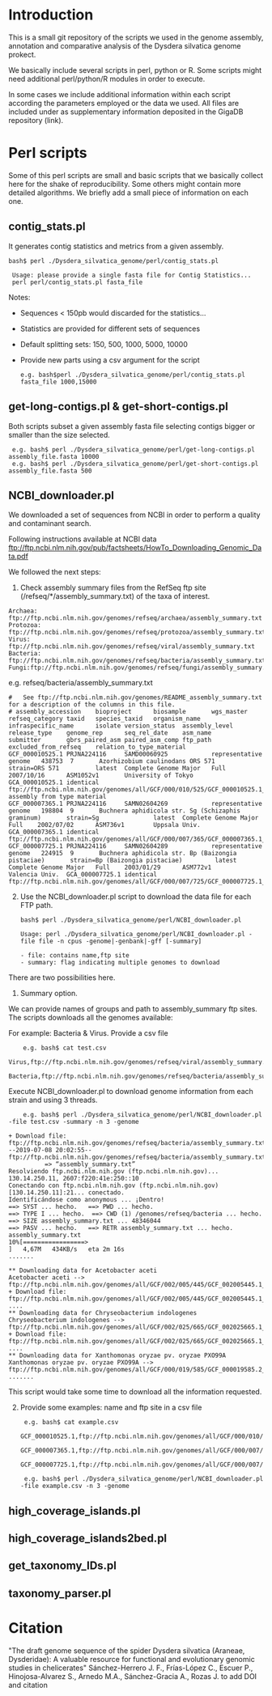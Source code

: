 # Introduction
This is a small git repository of the scripts we used in the genome assembly, annotation and comparative analysis of the Dysdera silvatica genome prokect.

We basically include several scripts in perl, python or R. Some scripts might need additional perl/python/R modules in order to execute.

In some cases we include additional information within each script according the parameters employed or the data we used. All files are included under as supplementary information deposited in the GigaDB repository (link).

# Perl scripts
Some of this perl scripts are small and basic scripts that we basically collect here for the shake of reproducibility. Some others might contain more detailed algorithms. We briefly add a small piece of information on each one.


## contig_stats.pl

It generates contig statistics and metrics from a given assembly. 

    bash$ perl ./Dysdera_silvatica_genome/perl/contig_stats.pl

     Usage: please provide a single fasta file for Contig Statistics...
     perl perl/contig_stats.pl fasta_file

Notes:
- Sequences < 150pb would discarded for the statistics...
- Statistics are provided for different sets of sequences
- Default splitting sets: 150, 500, 1000, 5000, 10000
- Provide new parts using a csv argument for the script

      e.g. bash$perl ./Dysdera_silvatica_genome/perl/contig_stats.pl fasta_file 1000,15000

## get-long-contigs.pl & get-short-contigs.pl

Both scripts subset a given assembly fasta file selecting contigs bigger or smaller than the size selected.

     e.g. bash$ perl ./Dysdera_silvatica_genome/perl/get-long-contigs.pl assembly_file.fasta 10000
     e.g. bash$ perl ./Dysdera_silvatica_genome/perl/get-short-contigs.pl assembly_file.fasta 500


## NCBI_downloader.pl

We downloaded a set of sequences from NCBI in order to perform a quality and contaminant search. 

Following instructions available at NCBI data ftp://ftp.ncbi.nlm.nih.gov/pub/factsheets/HowTo_Downloading_Genomic_Data.pdf

We followed the next steps: 

1. 	Check assembly summary files from the RefSeq ftp site (/refseq/*/assembly_summary.txt) of the taxa of interest.

`````
Archaea: ftp://ftp.ncbi.nlm.nih.gov/genomes/refseq/archaea/assembly_summary.txt
Protozoa: ftp://ftp.ncbi.nlm.nih.gov/genomes/refseq/protozoa/assembly_summary.txt
Virus: ftp://ftp.ncbi.nlm.nih.gov/genomes/refseq/viral/assembly_summary.txt
Bacteria: ftp://ftp.ncbi.nlm.nih.gov/genomes/refseq/bacteria/assembly_summary.txt
Fungi:ftp://ftp.ncbi.nlm.nih.gov/genomes/refseq/fungi/assembly_summary.txt
`````

e.g. refseq/bacteria/assembly_summary.txt
`````
#   See ftp://ftp.ncbi.nlm.nih.gov/genomes/README_assembly_summary.txt for a description of the columns in this file.
# assembly_accession    bioproject      biosample       wgs_master      refseq_category taxid   species_taxid   organism_name   infraspecific_name      isolate version_status  assembly_level  release_type    genome_rep      seq_rel_date    asm_name        submitter       gbrs_paired_asm paired_asm_comp ftp_path        excluded_from_refseq    relation_to_type_material
GCF_000010525.1 PRJNA224116     SAMD00060925            representative genome   438753  7       Azorhizobium caulinodans ORS 571        strain=ORS 571          latest  Complete Genome Major   Full    2007/10/16      ASM1052v1       University of Tokyo     GCA_000010525.1 identical       ftp://ftp.ncbi.nlm.nih.gov/genomes/all/GCF/000/010/525/GCF_000010525.1_ASM1052v1                assembly from type material
GCF_000007365.1 PRJNA224116     SAMN02604269            representative genome   198804  9       Buchnera aphidicola str. Sg (Schizaphis graminum)       strain=Sg               latest  Complete Genome Major   Full    2002/07/02      ASM736v1        Uppsala Univ.   GCA_000007365.1 identical       ftp://ftp.ncbi.nlm.nih.gov/genomes/all/GCF/000/007/365/GCF_000007365.1_ASM736v1         
GCF_000007725.1 PRJNA224116     SAMN02604289            representative genome   224915  9       Buchnera aphidicola str. Bp (Baizongia pistaciae)       strain=Bp (Baizongia pistaciae)         latest  Complete Genome Major   Full    2003/01/29      ASM772v1        Valencia Univ.  GCA_000007725.1 identical       ftp://ftp.ncbi.nlm.nih.gov/genomes/all/GCF/000/007/725/GCF_000007725.1_ASM772v1         
`````


2. 	Use the NCBI_downloader.pl script to download the data file for each FTP path.
      
        bash$ perl ./Dysdera_silvatica_genome/perl/NCBI_downloader.pl 
        
        Usage: perl ./Dysdera_silvatica_genome/perl/NCBI_downloader.pl -file file -n cpus -genome|-genbank|-gff [-summary]
      	
        - file: contains name,ftp site	      
        - summary: flag indicating multiple genomes to download

There are two possibilities here. 

1) Summary option. 

We can provide names of groups and path to assembly_summary ftp sites. The scripts downloads all the genomes available:

For example: Bacteria & Virus. Provide a csv file
        
        e.g. bash$ cat test.csv
        Virus,ftp://ftp.ncbi.nlm.nih.gov/genomes/refseq/viral/assembly_summary.txt
        Bacteria,ftp://ftp.ncbi.nlm.nih.gov/genomes/refseq/bacteria/assembly_summary.txt

Execute NCBI_downloader.pl to download genome information from each strain and using 3 threads.

        e.g. bash$ perl ./Dysdera_silvatica_genome/perl/NCBI_downloader.pl -file test.csv -summary -n 3 -genome

`````
+ Download file: ftp://ftp.ncbi.nlm.nih.gov/genomes/refseq/bacteria/assembly_summary.txt
--2019-07-08 20:02:55--  ftp://ftp.ncbi.nlm.nih.gov/genomes/refseq/bacteria/assembly_summary.txt
          => “assembly_summary.txt”
Resolviendo ftp.ncbi.nlm.nih.gov (ftp.ncbi.nlm.nih.gov)... 130.14.250.11, 2607:f220:41e:250::10
Conectando con ftp.ncbi.nlm.nih.gov (ftp.ncbi.nlm.nih.gov)[130.14.250.11]:21... conectado.
Identificándose como anonymous ... ¡Dentro!
==> SYST ... hecho.   ==> PWD ... hecho.
==> TYPE I ... hecho.  ==> CWD (1) /genomes/refseq/bacteria ... hecho.
==> SIZE assembly_summary.txt ... 48346044
==> PASV ... hecho.   ==> RETR assembly_summary.txt ... hecho.
assembly_summary.txt                                                         10%[=================>                                                                                                                                                                         ]   4,67M   434KB/s   eta 2m 16s
.......

** Downloading data for Acetobacter aceti
Acetobacter aceti --> ftp://ftp.ncbi.nlm.nih.gov/genomes/all/GCF/002/005/445/GCF_002005445.1_ASM200544v1/GCF_002005445.1_ASM200544v1_genomic.fna.gz
+ Download file: ftp://ftp.ncbi.nlm.nih.gov/genomes/all/GCF/002/005/445/GCF_002005445.1_ASM200544v1/GCF_002005445.1_ASM200544v1_genomic.fna.gz
....
** Downloading data for Chryseobacterium indologenes
Chryseobacterium indologenes --> ftp://ftp.ncbi.nlm.nih.gov/genomes/all/GCF/002/025/665/GCF_002025665.1_ASM202566v1/GCF_002025665.1_ASM202566v1_genomic.fna.gz
+ Download file: ftp://ftp.ncbi.nlm.nih.gov/genomes/all/GCF/002/025/665/GCF_002025665.1_ASM202566v1/GCF_002025665.1_ASM202566v1_genomic.fna.gz
....
** Downloading data for Xanthomonas oryzae pv. oryzae PXO99A
Xanthomonas oryzae pv. oryzae PXO99A --> ftp://ftp.ncbi.nlm.nih.gov/genomes/all/GCF/000/019/585/GCF_000019585.2_ASM1958v2/GCF_000019585.2_ASM1958v2_genomic.fna.gz
.......

`````

This script would take some time to download all the information requested. 


2) Provide some examples: name and ftp site in a csv file

        e.g. bash$ cat example.csv
        GCF_000010525.1,ftp://ftp.ncbi.nlm.nih.gov/genomes/all/GCF/000/010/525/GCF_000010525.1_ASM1052v1
        GCF_000007365.1,ftp://ftp.ncbi.nlm.nih.gov/genomes/all/GCF/000/007/365/GCF_000007365.1_ASM736v1         
        GCF_000007725.1,ftp://ftp.ncbi.nlm.nih.gov/genomes/all/GCF/000/007/725/GCF_000007725.1_ASM772v1         

        e.g. bash$ perl ./Dysdera_silvatica_genome/perl/NCBI_downloader.pl -file example.csv -n 3 -genome



## high_coverage_islands.pl

## high_coverage_islands2bed.pl

## get_taxonomy_IDs.pl

## taxonomy_parser.pl





# Citation
"The draft genome sequence of the spider Dysdera silvatica (Araneae, Dysderidae): A valuable resource for functional and evolutionary genomic studies in chelicerates" Sánchez-Herrero J. F., Frías-López C., Escuer P., Hinojosa-Alvarez S., Arnedo M.A., Sánchez-Gracia A., Rozas J. to add DOI and citation
